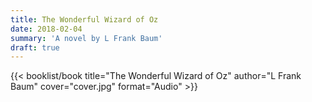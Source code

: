 ```yaml
---
title: The Wonderful Wizard of Oz
date: 2018-02-04
summary: 'A novel by L Frank Baum'
draft: true
---
```


{{< booklist/book
title="The Wonderful Wizard of Oz"
author="L Frank Baum"
cover="cover.jpg"
format="Audio" >}}
